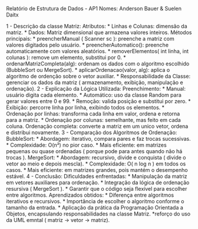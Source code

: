 Relatório de Estrutura de Dados - AP1
Nomes: Anderson Bauer & Suelen Daitx

1 - Descrição da classe Matriz:
  Atributos:
    * Linhas e Colunas: dimensão da matriz.
    * Dados: Matriz dimensional que armazena valores inteiros.
  Métodos principais:
    * preencherManual ( Scanner sc ): preenche a matriz com valores digitados pelo usuário.
    * preencherAutomatico(): preenche automaticamente com valores aleatórios.
    * removerElementos( int linha, int colunas ): remove um elemento, substitui por 0. 
    * ordenarMatrizCompleta(alg): ordenam os dados com o algoritmo escolhido (BubbleSort ou MergeSort).
    * aplicarOrdenacao(valor, alg): aplica o algoritmo de ordenção sobre o vetor auxiliar.
    * Responsabilidade da Classe: gerenciar os dados da matriz ( armazenamento, exibição, manipulação e ordenação).
2 - Explicação da Lógica Utilizada:
  Preenchimento:
    * Manual: usuário digita cada elemento.
    * Automático: uso da classe Random para gerar valores entre 0 e 99.
    * Remoção: valida posição e substitui por zero.
    * Exibição: percorre linha por linha, exibindo todos os elementos.
    * Ordenação por linhas: transforma cada linha em valor, ordena e retorna para a matriz.
    * Ordenação por colunas: semelhante, mas feito em cada coluna.
    Ordenação completa: converte a matriz em um unico vetor, ordena e distribui novamente.
3 - Comparação dos Algoritmos de Ordenação:
  BubbleSort:
    * Abordagem: iterativo, compara pares e faz trocas sucessivas.
    * Complexidade: O(n²) no pior caso.
    * Mais eficiente: em matrizes pequenas ou quase ordenadas ( porque pode para antes quando não há trocas ).
  MergeSort:
    * Abordagem: recursivo, divide e conquista ( divide o vetor ao meio e depois mescla).
    * Complexidade: O( n log n ) em todos os casos.
    * Mais eficiente: em matrizes grandes, pois mantém o desempenho estável.
4 - Conclusão:
  Dificuldades enfrentadas:
    * Manipulação da matriz em vetores auxiliares para ordenação.
    * Integração da lógica de ordenação resursiva ( MergeSort ).
    * Garantir que o código seja flexível para escolher entre algoritmos.
  Aprendizados obtidos:
    * Diferença entre algoritmos iterativos e recursivos.
    * Importância de escolher o algoritmo conforme o tamanho da entrada.
    * Aplicação da prática da Programação Orientada a Objetos, encapsulando responsabilidades na classe Matriz.
    *reforço do uso da UML emntal ( matriz -> vetor -> matriz).
